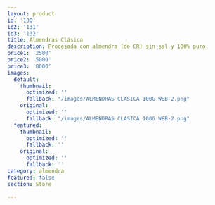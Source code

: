 ```yaml
---
layout: product
id: '130'
id2: '131'
id3: '132'
title: Almendras Clásica
description: Procesada con almendra (de CR) sin sal y 100% puro.
price1: '2500'
price2: '5000'
price3: '8000'
images:
  default:
    thumbnail:
      optimized: ''
      fallback: "/images/ALMENDRAS CLASICA 100G WEB-2.png"
    original:
      optimized: ''
      fallback: "/images/ALMENDRAS CLASICA 100G WEB-2.png"
  featured:
    thumbnail:
      optimized: ''
      fallback: ''
    original:
      optimized: ''
      fallback: ''
category: almendra
featured: false
section: Store

---
```

